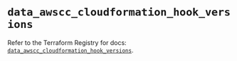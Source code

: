 # `data_awscc_cloudformation_hook_versions`

Refer to the Terraform Registry for docs: [`data_awscc_cloudformation_hook_versions`](https://registry.terraform.io/providers/hashicorp/awscc/0.70.0/docs/data-sources/cloudformation_hook_versions).
